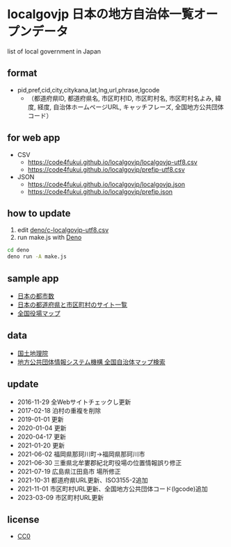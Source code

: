 # localgovjp 日本の地方自治体一覧オープンデータ

list of local government in Japan

## format

- pid,pref,cid,city,citykana,lat,lng,url,phrase,lgcode
    - （都道府県ID, 都道府県名, 市区町村ID, 市区町村名, 市区町村名よみ, 緯度, 経度, 自治体ホームページURL, キャッチフレーズ, 全国地方公共団体コード）

## for web app

- CSV
   - https://code4fukui.github.io/localgovjp/localgovjp-utf8.csv  
   - https://code4fukui.github.io/localgovjp/prefjp-utf8.csv  
- JSON  
   - https://code4fukui.github.io/localgovjp/localgovjp.json  
   - https://code4fukui.github.io/localgovjp/prefjp.json  

## how to update

1. edit [deno/c-localgovjp-utf8.csv](deno/c-localgovjp-utf8.csv)
2. run make.js with [Deno](https://deno.land/)

```bash
cd deno
deno run -A make.js
```

## sample app

- [日本の都市数](https://code4fukui.github.io/localgovjp/)
- [日本の都道府県と市区町村のサイト一覧](https://code4fukui.github.io/localgovjp/list.html)
- [全国役場マップ](https://code4fukui.github.io/localgovjp/map.html)

## data

- [国土地理院](https://github.com/gsi-cyberjapan/gsimaps)
- [地方公共団体情報システム機構 全国自治体マップ検索](https://www.j-lis.go.jp/spd/map-search/cms_1069.html)

## update

- 2016-11-29 全Webサイトチェックし更新
- 2017-02-18 泊村の重複を削除
- 2019-01-01 更新
- 2020-01-04 更新
- 2020-04-17 更新
- 2021-01-20 更新
- 2021-06-02 福岡県那珂川町→福岡県那珂川市
- 2021-06-30 三重県北牟婁郡紀北町役場の位置情報誤り修正
- 2021-07-19 広島県江田島市 場所修正
- 2021-10-31 都道府県URL更新、ISO3155-2追加
- 2021-11-01 市区町村URL更新、全国地方公共団体コード(lgcode)追加
- 2023-03-09 市区町村URL更新

## license

- [CC0](https://creativecommons.org/publicdomain/zero/1.0/)
